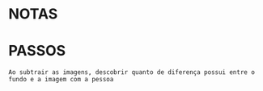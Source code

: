 # NOTAS
	
# PASSOS
	Ao subtrair as imagens, descobrir quanto de diferença possui entre o fundo e a imagem com a pessoa
